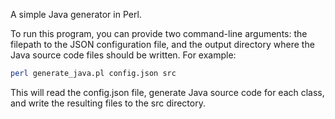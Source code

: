 A simple Java generator in Perl.

To run this program, you can provide two command-line arguments: the filepath to the JSON configuration file, and the output directory where the Java source code files should be written. For example:

```sh
perl generate_java.pl config.json src
```

This will read the config.json file, generate Java source code for each class, and write the resulting files to the src directory.
